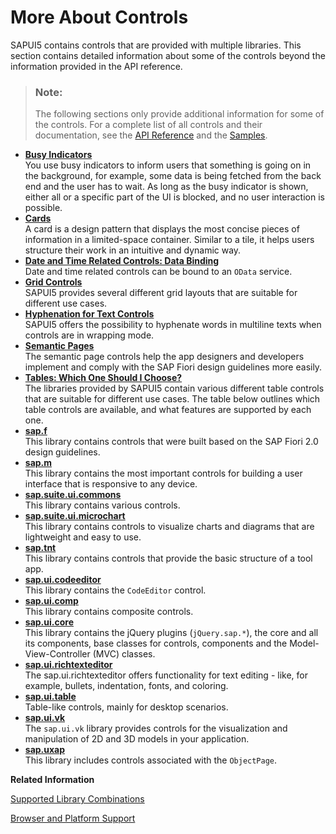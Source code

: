 <!-- loio3ec6808ff0f34a75a9f40748cf9989b9 -->

# More About Controls

SAPUI5 contains controls that are provided with multiple libraries. This section contains detailed information about some of the controls beyond the information provided in the API reference.

> ### Note:  
> The following sections only provide additional information for some of the controls. For a complete list of all controls and their documentation, see the [API Reference](https://ui5.sap.com/#/api) and the [Samples](https://ui5.sap.com/#/controls). 

-   **[Busy Indicators](busy-indicators-0dd2110.md "You use busy indicators to inform users that something is going on in the background,
		for example, some data is being fetched from the back end and the user has to wait. As long
		as the busy indicator is shown, either all or a specific part of the UI is blocked, and no
		user interaction is possible.")**  
You use busy indicators to inform users that something is going on in the background, for example, some data is being fetched from the back end and the user has to wait. As long as the busy indicator is shown, either all or a specific part of the UI is blocked, and no user interaction is possible.
-   **[Cards](cards-5b46b03.md "A card is a design pattern that displays the most concise pieces of information in a
		limited-space container. Similar to a tile, it helps users structure their work in an
		intuitive and dynamic way.")**  
A card is a design pattern that displays the most concise pieces of information in a limited-space container. Similar to a tile, it helps users structure their work in an intuitive and dynamic way.
-   **[Date and Time Related Controls: Data Binding](date-and-time-related-controls-data-binding-e1ddc69.md "Date and time related controls can be bound to an OData service.")**  
Date and time related controls can be bound to an `OData` service.
-   **[Grid Controls](grid-controls-32d4b9c.md "SAPUI5 provides several
		different grid layouts that are suitable for different use cases.")**  
SAPUI5 provides several different grid layouts that are suitable for different use cases.
-   **[Hyphenation for Text Controls](hyphenation-for-text-controls-6322164.md "SAPUI5 offers the
		possibility to hyphenate words in multiline texts when controls are in wrapping
		mode.")**  
SAPUI5 offers the possibility to hyphenate words in multiline texts when controls are in wrapping mode.
-   **[Semantic Pages](semantic-pages-84f3d52.md "The semantic page controls help the app designers and developers implement and comply
		with the SAP Fiori design guidelines more easily.")**  
The semantic page controls help the app designers and developers implement and comply with the SAP Fiori design guidelines more easily.
-   **[Tables: Which One Should I Choose?](tables-which-one-should-i-choose-148892f.md "The libraries provided by SAPUI5 contain various
		different table controls that are suitable for different use cases. The table below outlines
		which table controls are available, and what features are supported by each one.")**  
The libraries provided by SAPUI5 contain various different table controls that are suitable for different use cases. The table below outlines which table controls are available, and what features are supported by each one.
-   **[sap.f](sap-f-0b455b0.md "This library contains controls that were built based on the SAP Fiori 2.0 design
		guidelines.")**  
This library contains controls that were built based on the SAP Fiori 2.0 design guidelines.
-   **[sap.m](sap-m-48d9390.md "This library contains the most important controls for building a user interface that
		is responsive to any device.")**  
This library contains the most important controls for building a user interface that is responsive to any device.
-   **[sap.suite.ui.commons](sap-suite-ui-commons-b44913a.md "This library contains various controls.")**  
This library contains various controls.
-   **[sap.suite.ui.microchart](sap-suite-ui-microchart-9cbe3f0.md "This library contains controls to visualize charts and diagrams that are lightweight
		and easy to use. ")**  
This library contains controls to visualize charts and diagrams that are lightweight and easy to use.
-   **[sap.tnt](sap-tnt-d8374d5.md "This library contains controls that provide the basic structure of a tool
		app.")**  
This library contains controls that provide the basic structure of a tool app.
-   **[sap.ui.codeeditor](sap-ui-codeeditor-2832a13.md "This library contains the CodeEditor control.")**  
This library contains the `CodeEditor` control.
-   **[sap.ui.comp](sap-ui-comp-0cbbeba.md "This library contains composite controls. ")**  
This library contains composite controls.
-   **[sap.ui.core](sap-ui-core-72227f8.md "This library contains the jQuery plugins (jQuery.sap.*), the core
		and all its components, base classes for controls, components and the Model-View-Controller
		(MVC) classes.")**  
This library contains the jQuery plugins \(`jQuery.sap.*`\), the core and all its components, base classes for controls, components and the Model-View-Controller \(MVC\) classes.
-   **[sap.ui.richtexteditor](sap-ui-richtexteditor-d4f3f15.md "The sap.ui.richtexteditor offers functionality for text editing - like, for example,
		bullets, indentation, fonts, and coloring. ")**  
The sap.ui.richtexteditor offers functionality for text editing - like, for example, bullets, indentation, fonts, and coloring.
-   **[sap.ui.table](sap-ui-table-08197fa.md " Table-like controls, mainly for desktop scenarios.")**  
 Table-like controls, mainly for desktop scenarios.
-   **[sap.ui.vk](sap-ui-vk-9be7f96.md "The sap.ui.vk library provides controls for the visualization and
		manipulation of 2D and 3D models in your application. ")**  
The `sap.ui.vk` library provides controls for the visualization and manipulation of 2D and 3D models in your application.
-   **[sap.uxap](sap-uxap-de71337.md "This library includes controls associated with the
		ObjectPage.")**  
This library includes controls associated with the `ObjectPage`.

**Related Information**  


[Supported Library Combinations](../02_Read-Me-First/supported-library-combinations-363cd16.md "SAPUI5 provides a set of JavaScript and CSS libraries, which can be combined in an application using the combinations that are supported.")

[Browser and Platform Support](../02_Read-Me-First/browser-and-platform-support-74b59ef.md "Browser and platform support for the SAPUI5 libraries on iOS, Android, macOS, and Windows platforms.")

